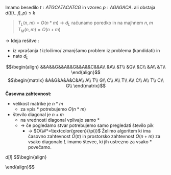Imamo besedilo $t:ATGCATACATCG$ in vzorec $p: AGAGACA$. ali obstaja $d(t[i...j],p)\le k$ 
> $T_{L}(n,m)=O(n*m)$ -> $d_{L}$ računamo poredko in na majhnem $n,m$
> $T_{M}(n,m)=O(n+m)$

-> Ideja rešitve :
- iz vprašanja $t$ izločimo/ zmanjšamo problem iz problema (kandidati) in 
- nato $d_{L}$ 

$$\begin{align}
&&A&&G&&A&&G&&A&&C&&A\\
&A\\
&T\\
&G\\
&C\\
&A\\
&T\\
\end{align}$$
$$\begin{matrix}
&A&G&A&A&C&A\\
A\\
T\\
G\\
C\\
A\\
T\\
A\\
C\\
A\\
T\\
C\\
G\\
\end{matrix}$$
**Časovna zahtevnost:** 
- velikost matrike je $n*m$
	- za vpis $*$ potrebujemo $O(n*m)$
- število diagonal je $n+m$
	- na vrednosti diagonal vplivajo samo $*$ 
	- -> če pogledamo stvar potrebujemo samo pregledati število pik 
		- -> $O(\#*=\textcolor{green}{\pi})$
Želimo algoritem ki ima časovno zahtevnost $O(\pi)$ in prostorsko zahtevnost $O(n+m)$
za vsako diagonalo $L$ imamo števec, ki jih ustrezno za vsako $*$ povečamo.

$d[l]$
$$\begin{align}

\end{align}$$